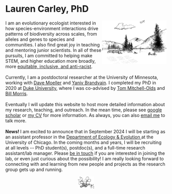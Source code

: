 # Lauren Carley, PhD

<img align="right" src="https://raw.githubusercontent.com/icarley/icarley.github.io/master/images/experimentalgarden.svg" width="40%" alt="garden" title="Artwork by Erin Fox">

I am an evolutionary ecologist interested in how species-environment interactions drive patterns of biodiversity across scales, from alleles and genes to species and communities. I also find great joy in teaching and mentoring junior scientists. In all of these pursuits, I am committed to helping make STEM, and higher education more broadly, more [equitable, inclusive, and anti-racist](https://sites.duke.edu/biodiversity/).<br />
<br />
Currently, I am a postdoctoral researcher at the University of Minnesota, working with [Dave Moeller](https://moellerlab.wordpress.com/) and [Yaniv Brandvain](https://brandvainlab.wordpress.com/). I completed my PhD in 2020 at [Duke University](https://ecology.duke.edu/), where I was co-advised by [Tom Mitchell-Olds](https://sites.duke.edu/tmolab/) and [Bill Morris](https://scholars.duke.edu/person/wfmorris).<br />
<br />
Eventually I will update this website to host more detailed information about my research, teaching, and outreach. In the mean time, please see [google scholar](https://scholar.google.com/citations?user=gSyY0jQAAAAJ&hl=en) or [my CV](http://bit.ly/32lDvuF) for more information. As always, you can also [email me](mailto:lcarley@umn.edu) to talk more.
<br />
<br />
<b> News! </b> I am excited to announce that in September 2024 I will be starting as an assistant professor in the [Department of Ecology & Evolution ](https://ecologyandevolution.uchicago.edu/) at the University of Chicago. In the coming months and years, I will be recruiting at all levels -- PhD student(s), postdoc(s), and a full-time research assistant/lab manager. Please [be in touch](mailto:lcarley@umn.edu) if you are interested in joining the lab, or even just curious about the possibility! I am really looking forward to connecting with and learning from new people and projects as the research group gets up and running.
<br />
<p align="center">
  <img src="https://raw.githubusercontent.com/icarley/icarley.github.io/master/images/adult3.svg" width="10%" alt="boechera flowers" title="Artwork by Erin Fox">
</p>

